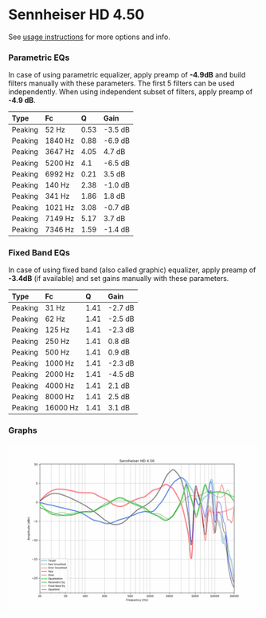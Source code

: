 # Sennheiser HD 4.50
See [usage instructions](https://github.com/jaakkopasanen/AutoEq#usage) for more options and info.

### Parametric EQs
In case of using parametric equalizer, apply preamp of **-4.9dB** and build filters manually
with these parameters. The first 5 filters can be used independently.
When using independent subset of filters, apply preamp of **-4.9 dB**.

| Type    | Fc      |    Q | Gain    |
|:--------|:--------|:-----|:--------|
| Peaking | 52 Hz   | 0.53 | -3.5 dB |
| Peaking | 1840 Hz | 0.88 | -6.9 dB |
| Peaking | 3647 Hz | 4.05 | 4.7 dB  |
| Peaking | 5200 Hz | 4.1  | -6.5 dB |
| Peaking | 6992 Hz | 0.21 | 3.5 dB  |
| Peaking | 140 Hz  | 2.38 | -1.0 dB |
| Peaking | 341 Hz  | 1.86 | 1.8 dB  |
| Peaking | 1021 Hz | 3.08 | -0.7 dB |
| Peaking | 7149 Hz | 5.17 | 3.7 dB  |
| Peaking | 7346 Hz | 1.59 | -1.4 dB |

### Fixed Band EQs
In case of using fixed band (also called graphic) equalizer, apply preamp of **-3.4dB**
(if available) and set gains manually with these parameters.

| Type    | Fc       |    Q | Gain    |
|:--------|:---------|:-----|:--------|
| Peaking | 31 Hz    | 1.41 | -2.7 dB |
| Peaking | 62 Hz    | 1.41 | -2.5 dB |
| Peaking | 125 Hz   | 1.41 | -2.3 dB |
| Peaking | 250 Hz   | 1.41 | 0.8 dB  |
| Peaking | 500 Hz   | 1.41 | 0.9 dB  |
| Peaking | 1000 Hz  | 1.41 | -2.3 dB |
| Peaking | 2000 Hz  | 1.41 | -4.5 dB |
| Peaking | 4000 Hz  | 1.41 | 2.1 dB  |
| Peaking | 8000 Hz  | 1.41 | 2.5 dB  |
| Peaking | 16000 Hz | 1.41 | 3.1 dB  |

### Graphs
![](./Sennheiser%20HD%204.50.png)